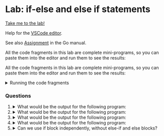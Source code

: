 # Lab: if-else and else if statements

[Take me to the lab!](https://kodekloud.com/topic/lab-if-else-and-else-if-statements//)

Help for the [VSCode editor](https://github.com/kodekloudhub/community-faq/blob/main/docs/vscode-tips.md).

See also [Assignment](https://go.dev/ref/spec#Assignment_statements) in the Go manual.

All the code fragments in this lab are complete mini-programs, so you can paste them into the editor and run them to see the results:

All the code fragments in this lab are complete mini-programs, so you can paste them into the editor and run them to see the results:

<details>
<summary>Running the code fragments</summary>

1. Right click in Explorer pane to create a new file, e.g. `test.go`
1. Paste the question code snippet into the editor pane
1. Open the terminal window and execute `go run test.go`
1. Re-use your `test.go` file by replacing the content with that of the next question.

</details>

### Questions

1.  <details>
    <summary>What would be the output for the following program:</summary>

    ```go
    package main

    import "fmt"

    func main() {
            var a, b string = "kolkata", "Kolkata"
            if a == b {
                    fmt.Println("strings are equal")
            } else {
                    fmt.Println("strings are not equal")
            }
            fmt.Println("thank you!")
    }
    ```

    * strings are equal
    * strings are equal<br/>thank you!
    * Error
    * strings are not equal<br/>thank you!

    <details>
    <summary>Reveal</summary>

    > strings are not equal<br/>thank you!

    Strings are not equal because there is a difference in capitalisation, so the `if` test is `false`, and the `else` block is executed.

    There's no error as the syntax is correct and it will compile.

    `thank you!` is always printed, as it's not inside of an if-else construct.

    </details>
    </details>

1.  <details>
    <summary>What would be the output for the following program:</summary>

    ```go
    package main

    import "fmt"

    func main() {
            var a, b string = "kolkata", "kolkata"
            if a == b {
                    fmt.Println("strings are equal")
            }
            else {
                    fmt.Println("strings are not equal")
            }
            fmt.Println("thank you!")
    }
    ```

    * strings are equal
    * strings are equal<br/>thank you!
    * Error
    * strings are not equal<br/>thank you!

    <details>
    <summary>Reveal</summary>

    > Error

    There is a syntax error in this code, so it will not compile. Go is strict about the placement of braces.

    ```go
            }
            else {
    ```

    should be

    ```go
            } else {
    ```

    </details>
    </details>

1.  <details>
    <summary>What would be the output for the following program:</summary>

    ```go
    package main

    import "fmt"

    func main() {
            var a, b string = "foo", "bar"
            if a+b == "foo" {
                    fmt.Println("foo")
            } else if a+b == "bar" {
                    fmt.Println("bar")
            } else if a+b == "foobar" {
                    fmt.Println("foobar")
            } else {
                    fmt.Println("None matched")
            }
            fmt.Println("thank you!")
    }
    ```

    * foo<br/>thank you!
    * bar<br/>thank you!
    * None matched<br/>thank you!
    * foobar<br/>thank you!


    <details>
    <summary>Reveal</summary>

    > foobar<br/>thank you!

    1. First, evaluate what is `a+b`. Addtion of strings concatenates them, so we get `foobar`
    1. Now look at the if-else if statements. Which one matches `foobar`? This is the branch the program will follow.

    `thank you!` is always printed, as it's not inside of an if-else construct.

    </details>
    </details>

1.  <details>
    <summary>What would be the output for the following program:</summary>

    ```go
    package main

    import "fmt"

    func main() {
            var a, b string = "foo", "bar"
            if a+b == "foo" {
                    fmt.Println("foo")
            } else if a+b == "foobar" {
                    fmt.Println("bar")
            } else if a+b == "foobar" {
                    fmt.Println("foobar")
            } else {
                    fmt.Println("None matched")
            }
            fmt.Println("thank you!")

    }
    ```

    * None matched<br/>thank you!
    * bar<br/>thank you!
    * foobar<br/>thank you!
    * foo<br/>thank you!

    <details>
    <summary>Reveal</summary>

    > bar<br/>thank you!

    This one has a gotcha! Note this bit

    ```go
        } else if a+b == "foobar" {
                fmt.Println("bar")
        } else if a+b == "foobar" {
                fmt.Println("foobar")
        } ...
    ```

    `a+b` is indeeed `foobar` and it matches both of the above. Go will choose the first match and ignore any others that match, therefore the output is `bar` and not `foobar`

    </details>
    </details>

1.  <details>
    <summary>Can we use if block independently, without else-if and else blocks?</summary>

    1. No, we need at least one else block.
    1. else-if is optional, but if block would raise error without else block.
    1. Yes, we can write if block without any of the other blocks.
    1. We need at least one if, one else-if and one else block for program to compile successfully.


    * false<br/>true

    <details>
    <summary>Reveal</summary>

    > C

    Just like speech. You don't always need to say "else" or "else if" after if.

    </details>
    </details>

